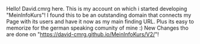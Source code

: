 Hello! David.cmrg here.
This is my account on which i started developing "MeinInfoKurs"!
I found this to be an outstanding domain that connects my Page with its users and have it now as my main finding URL. 
Plus its easy to memorize for the german speaking comunity of mine :)
New Changes tho are done on "https://david-cmrg.github.io/MeinInfoKurs/V2/"!
